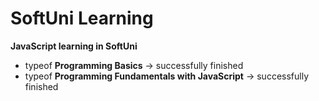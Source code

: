 # SoftUni Learning

**JavaScript learning in SoftUni**
- typeof **Programming Basics** -> successfully finished
- typeof **Programming Fundamentals with JavaScript** -> successfully finished
